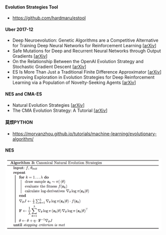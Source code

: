 #### Evolution Strategies Tool
- https://github.com/hardmaru/estool

#### Uber 2017-12
- Deep Neuroevolution: Genetic Algorithms are a Competitive Alternative for Training Deep Neural Networks for Reinforcement Learning [[arXiv](https://arxiv.org/abs/1712.06567)]
- Safe Mutations for Deep and Recurrent Neural Networks through Output Gradients [[arXiv](https://arxiv.org/abs/1712.06563)]
- On the Relationship Between the OpenAI Evolution Strategy and Stochastic Gradient Descent [[arXiv](https://arxiv.org/abs/1712.06564)]
- ES Is More Than Just a Traditional Finite Difference Approximator [[arXiv](https://arxiv.org/abs/1712.06568)]
- Improving Exploration in Evolution Strategies for Deep Reinforcement Learning via a Population of Novelty-Seeking Agents [[arXiv](https://arxiv.org/abs/1712.06560)]

#### NES and CMA-ES
- Natural Evolution Strategies [[arXiv](https://arxiv.org/abs/1106.4487)]
- The CMA Evolution Strategy: A Tutorial [[arXiv](https://arxiv.org/abs/1604.00772)]

#### 莫烦PYTHON
- https://morvanzhou.github.io/tutorials/machine-learning/evolutionary-algorithm/

#### NES
![image](https://github.com/jayjfu/summary/blob/master/evolution_strategy/NES.png)
